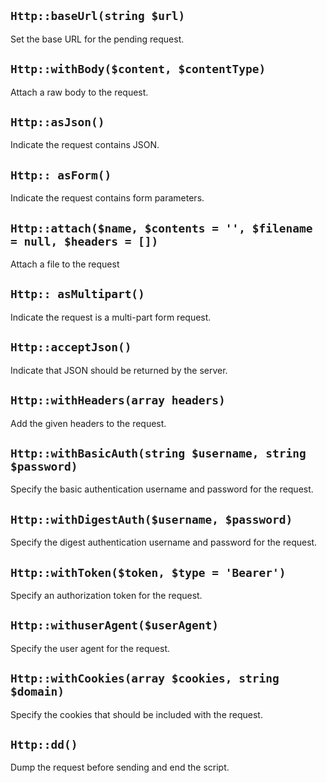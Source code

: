 ## `Http::baseUrl(string $url)`

Set the base URL for the pending request.

## `Http::withBody($content, $contentType)`

Attach a raw body to the request.

## `Http::asJson()`

Indicate the request contains JSON.

## `Http:: asForm()`

Indicate the request contains form parameters.

## `Http::attach($name, $contents = '', $filename = null, $headers = [])`

Attach a file to the request

## `Http:: asMultipart()`

Indicate the request is a multi-part form request.

## `Http::acceptJson()`

Indicate that JSON should be returned by the server.

## `Http::withHeaders(array headers)`

Add the given headers to the request.

## `Http::withBasicAuth(string $username, string $password)`

Specify the basic authentication username and password for the request.

## `Http::withDigestAuth($username, $password)`

Specify the digest authentication username and password for the request.

## `Http::withToken($token, $type = 'Bearer')`

Specify an authorization token for the request.

## `Http::withuserAgent($userAgent)`

Specify the user agent for the request.

## `Http::withCookies(array $cookies, string $domain)`

Specify the cookies that should be included with the request.

## `Http::dd()`

Dump the request before sending and end the script.
